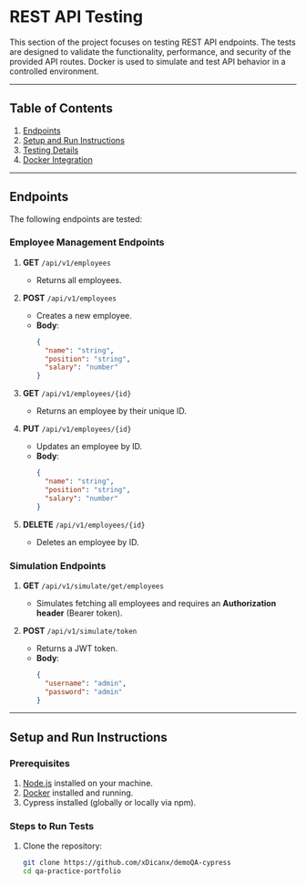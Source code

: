 # REST API Testing

This section of the project focuses on testing REST API endpoints. The tests are designed to validate the functionality, performance, and security of the provided API routes. Docker is used to simulate and test API behavior in a controlled environment.

---

## Table of Contents

1. [Endpoints](#endpoints)
2. [Setup and Run Instructions](#setup-and-run-instructions)
3. [Testing Details](#testing-details)
4. [Docker Integration](#docker-integration)

---

## Endpoints

The following endpoints are tested:

### Employee Management Endpoints
1. **GET** `/api/v1/employees`  
   - Returns all employees.

2. **POST** `/api/v1/employees`  
   - Creates a new employee.  
   - **Body**:  
     ```json
     {
       "name": "string",
       "position": "string",
       "salary": "number"
     }
     ```

3. **GET** `/api/v1/employees/{id}`  
   - Returns an employee by their unique ID.

4. **PUT** `/api/v1/employees/{id}`  
   - Updates an employee by ID.  
   - **Body**:  
     ```json
     {
       "name": "string",
       "position": "string",
       "salary": "number"
     }
     ```

5. **DELETE** `/api/v1/employees/{id}`  
   - Deletes an employee by ID.

### Simulation Endpoints
1. **GET** `/api/v1/simulate/get/employees`  
   - Simulates fetching all employees and requires an **Authorization header** (Bearer token).

2. **POST** `/api/v1/simulate/token`  
   - Returns a JWT token.  
   - **Body**:  
     ```json
     {
       "username": "admin",
       "password": "admin"
     }
     ```

---

## Setup and Run Instructions

### Prerequisites
1. [Node.js](https://nodejs.org/) installed on your machine.
2. [Docker](https://www.docker.com/) installed and running.
3. Cypress installed (globally or locally via npm).

### Steps to Run Tests
1. Clone the repository:
   ```bash
   git clone https://github.com/xDicanx/demoQA-cypress
   cd qa-practice-portfolio
